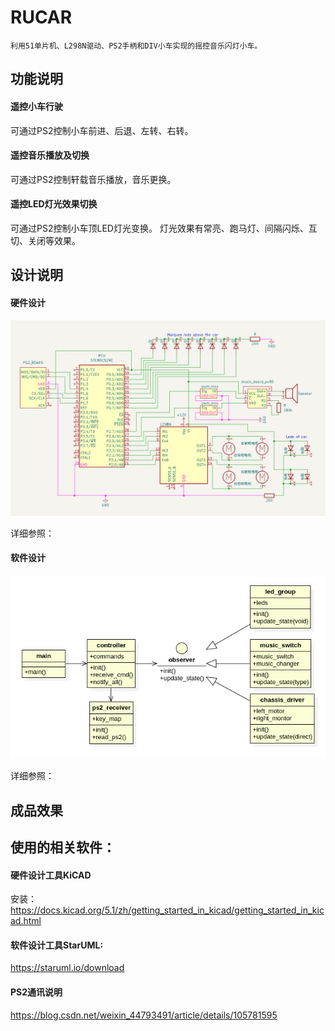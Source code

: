 # RUCAR
    利用51单片机、L298N驱动、PS2手柄和DIV小车实现的摇控音乐闪灯小车。

## 功能说明
#### 遥控小车行驶
可通过PS2控制小车前进、后退、左转、右转。

#### 遥控音乐播放及切换
可通过PS2控制轩载音乐播放，音乐更换。

#### 遥控LED灯光效果切换
可通过PS2控制小车顶LED灯光变换。
灯光效果有常亮、跑马灯、间隔闪烁、互切、关闭等效果。



## 设计说明

#### 硬件设计

![](hardware/integrate_archetecture.png)

详细参照：

[硬件设计说明]: (hardware/design.md)



#### 软件设计

![](software/class_design.png)

详细参照：

[软件设计说明和代码]: (software/design.md)



## 成品效果





## 使用的相关软件：

#### 硬件设计工具KiCAD

安装：
https://docs.kicad.org/5.1/zh/getting_started_in_kicad/getting_started_in_kicad.html

#### 软件设计工具StarUML:

https://staruml.io/download



#### PS2通讯说明
https://blog.csdn.net/weixin_44793491/article/details/105781595